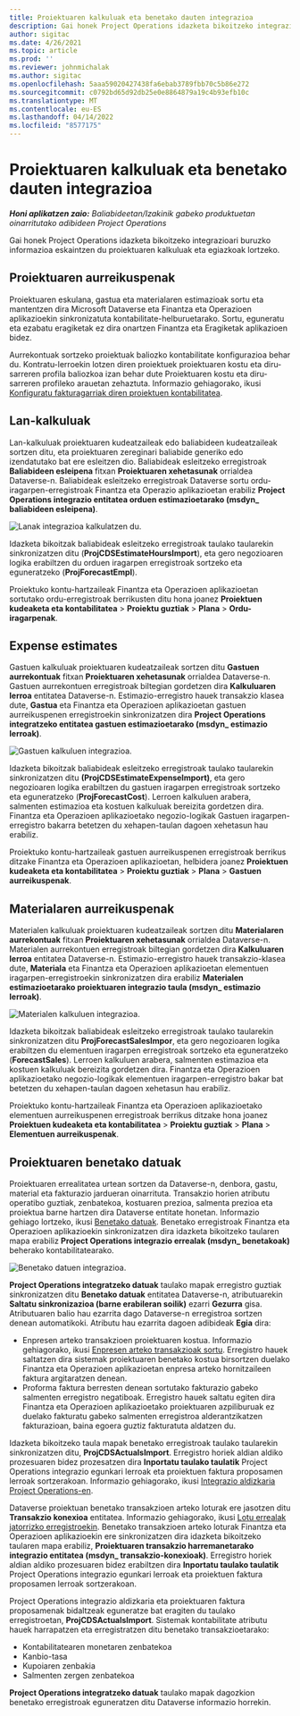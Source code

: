 ```yaml
---
title: Proiektuaren kalkuluak eta benetako dauten integrazioa
description: Gai honek Project Operations idazketa bikoitzeko integrazioari buruzko informazioa eskaintzen du proiektuaren kalkuluak eta egiazkoak lortzeko.
author: sigitac
ms.date: 4/26/2021
ms.topic: article
ms.prod: ''
ms.reviewer: johnmichalak
ms.author: sigitac
ms.openlocfilehash: 5aaa59020427438fa6ebab3789fbb70c5b86e272
ms.sourcegitcommit: c0792bd65d92db25e0e8864879a19c4b93efb10c
ms.translationtype: MT
ms.contentlocale: eu-ES
ms.lasthandoff: 04/14/2022
ms.locfileid: "8577175"
---
```

# <a name="project-estimates-and-actuals-integration"></a>Proiektuaren kalkuluak eta benetako dauten integrazioa

_**Honi aplikatzen zaio:** Baliabideetan/Izakinik gabeko produktuetan oinarritutako adibideen Project Operations_

Gai honek Project Operations idazketa bikoitzeko integrazioari buruzko informazioa eskaintzen du proiektuaren kalkuluak eta egiazkoak lortzeko.

## <a name="project-estimates"></a>Proiektuaren aurreikuspenak

Proiektuaren eskulana, gastua eta materialaren estimazioak sortu eta mantentzen dira Microsoft Dataverse eta Finantza eta Operazioen aplikazioekin sinkronizatuta kontabilitate-helburuetarako. Sortu, eguneratu eta ezabatu eragiketak ez dira onartzen Finantza eta Eragiketak aplikazioen bidez.

Aurrekontuak sortzeko proiektuak baliozko kontabilitate konfigurazioa behar du. Kontratu-lerroekin lotzen diren proiektuek proiektuaren kostu eta diru-sarreren profila baliozkoa izan behar dute Proiektuaren kostu eta diru-sarreren profileko arauetan zehaztuta. Informazio gehiagorako, ikusi [Konfiguratu fakturagarriak diren proiektuen kontabilitatea](../project-accounting/configure-accounting-billable-projects.md#configure-project-cost-and-revenue-profile-rules).

## <a name="labor-estimates"></a>Lan-kalkuluak

Lan-kalkuluak proiektuaren kudeatzaileak edo baliabideen kudeatzaileak sortzen ditu, eta proiektuaren zereginari baliabide generiko edo izendatutako bat ere esleitzen dio. Baliabideak esleitzeko erregistroak **Baliabideen esleipena** fitxan **Proiektuaren xehetasunak** orrialdea Dataverse-n. Baliabideak esleitzeko erregistroak Dataverse sortu ordu-iragarpen-erregistroak Finantza eta Operazio aplikazioetan erabiliz **Project Operations integrazio entitatea orduen estimazioetarako (msdyn\_ baliabideen esleipena)**.

   ![Lanak integrazioa kalkulatzen du.](./Media/DW4LaborEstimates.png)

Idazketa bikoitzak baliabideak esleitzeko erregistroak taulako taularekin sinkronizatzen ditu (**ProjCDSEstimateHoursImport**), eta gero negozioaren logika erabiltzen du orduen iragarpen erregistroak sortzeko eta eguneratzeko (**ProjForecastEmpl**).

Proiektuko kontu-hartzaileak Finantza eta Operazioen aplikazioetan sortutako ordu-erregistroak berrikusten ditu hona joanez **Proiektuen kudeaketa eta kontabilitatea** > **Proiektu guztiak** > **Plana** > **Ordu-iragarpenak**.

## <a name="expense-estimates"></a>Expense estimates

Gastuen kalkuluak proiektuaren kudeatzaileak sortzen ditu **Gastuen aurrekontuak** fitxan **Proiektuaren xehetasunak** orrialdea Dataverse-n. Gastuen aurrekontuen erregistroak biltegian gordetzen dira **Kalkuluaren lerroa** entitatea Dataverse-n. Estimazio-erregistro hauek transakzio klasea dute, **Gastua** eta Finantza eta Operazioen aplikazioetan gastuen aurreikuspenen erregistroekin sinkronizatzen dira **Project Operations integratzeko entitatea gastuen estimazioetarako (msdyn\_ estimazio lerroak)**.

   ![Gastuen kalkuluen integrazioa.](./Media/DW4ExpenseEstimates.png)

Idazketa bikoitzak baliabideak esleitzeko erregistroak taulako taularekin sinkronizatzen ditu **(ProjCDSEstimateExpenseImport)**, eta gero negozioaren logika erabiltzen du gastuen iragarpen erregistroak sortzeko eta eguneratzeko (**ProjForecastCost**). Lerroen kalkuluen arabera, salmenten estimazioa eta kostuen kalkuluak bereizita gordetzen dira. Finantza eta Operazioen aplikazioetako negozio-logikak Gastuen iragarpen-erregistro bakarra betetzen du xehapen-taulan dagoen xehetasun hau erabiliz.

Proiektuko kontu-hartzaileak gastuen aurreikuspenen erregistroak berrikus ditzake Finantza eta Operazioen aplikazioetan, helbidera joanez **Proiektuen kudeaketa eta kontabilitatea** > **Proiektu guztiak** > **Plana** > **Gastuen aurreikuspenak**.

## <a name="material-estimates"></a>Materialaren aurreikuspenak

Materialen kalkuluak proiektuaren kudeatzaileak sortzen ditu **Materialaren aurrekontuak** fitxan **Proiektuaren xehetasunak** orrialdea Dataverse-n. Materialen aurrekontuen erregistroak biltegian gordetzen dira **Kalkuluaren lerroa** entitatea Dataverse-n. Estimazio-erregistro hauek transakzio-klasea dute, **Materiala** eta Finantza eta Operazioen aplikazioetan elementuen iragarpen-erregistroekin sinkronizatzen dira erabiliz **Materialen estimazioetarako proiektuaren integrazio taula (msdyn\_ estimazio lerroak)**.

   ![Materialen kalkuluen integrazioa.](./Media/DW4MaterialEstimates.png)

Idazketa bikoitzak baliabideak esleitzeko erregistroak taulako taularekin sinkronizatzen ditu **ProjForecastSalesImpor**, eta gero negozioaren logika erabiltzen du elementuen iragarpen erregistroak sortzeko eta eguneratzeko (**ForecastSales**). Lerroen kalkuluen arabera, salmenten estimazioa eta kostuen kalkuluak bereizita gordetzen dira. Finantza eta Operazioen aplikazioetako negozio-logikak elementuen iragarpen-erregistro bakar bat betetzen du xehapen-taulan dagoen xehetasun hau erabiliz.

Proiektuko kontu-hartzaileak Finantza eta Operazioen aplikazioetako elementuen aurreikuspenen erregistroak berrikus ditzake hona joanez **Proiektuen kudeaketa eta kontabilitatea** > **Proiektu guztiak** > **Plana** > **Elementuen aurreikuspenak**.

## <a name="project-actuals"></a>Proiektuaren benetako datuak

Proiektuaren errealitatea urtean sortzen da Dataverse-n, denbora, gastu, material eta fakturazio jardueran oinarrituta. Transakzio horien atributu operatibo guztiak, zenbatekoa, kostuaren prezioa, salmenta prezioa eta proiektua barne hartzen dira Dataverse entitate honetan. Informazio gehiago lortzeko, ikusi [Benetako datuak](../actuals/actuals-overview.md). Benetako erregistroak Finantza eta Operazioen aplikazioekin sinkronizatzen dira idazketa bikoitzeko taularen mapa erabiliz **Project Operations integrazio errealak (msdyn\_ benetakoak)** beherako kontabilitatearako.

   ![Benetako datuen integrazioa.](./Media/DW4Actuals.png)

**Project Operations integratzeko datuak** taulako mapak erregistro guztiak sinkronizatzen ditu **Benetako datuak** entitatea Dataverse-n, atributuarekin **Saltatu sinkronizazioa (barne erabileran soilik)** ezarri **Gezurra** gisa. Atributuaren balio hau ezarrita dago Dataverse-n erregistroa sortzen denean automatikoki. Atributu hau ezarrita dagoen adibideak **Egia** dira:

  - Enpresen arteko transakzioen proiektuaren kostua. Informazio gehiagorako, ikusi [Enpresen arteko transakzioak sortu](../project-accounting/create-intercompany-transactions.md). Erregistro hauek saltatzen dira sistemak proiektuaren benetako kostua birsortzen duelako Finantza eta Operazioen aplikazioetan enpresa arteko hornitzaileen faktura argitaratzen denean.
  - Proforma faktura berresten denean sortutako fakturazio gabeko salmenten erregistro negatiboak. Erregistro hauek saltatu egiten dira Finantza eta Operazioen aplikazioetako proiektuaren azpiliburuak ez duelako fakturatu gabeko salmenten erregistroa alderantzikatzen fakturazioan, baina egoera guztiz fakturatuta aldatzen du.

Idazketa bikoitzeko taula mapak benetako erregistroak taulako taularekin sinkronizatzen ditu, **ProjCDSActualsImport**. Erregistro horiek aldian aldiko prozesuaren bidez prozesatzen dira **Inportatu taulako taulatik** Project Operations integrazio egunkari lerroak eta proiektuen faktura proposamen lerroak sortzerakoan. Informazio gehiagorako, ikusi [Integrazio aldizkaria Project Operations-en](../project-accounting/project-operations-integration-journal.md).

Dataverse proiektuan benetako transakzioen arteko loturak ere jasotzen ditu **Transakzio konexioa** entitatea. Informazio gehiagorako, ikusi [Lotu errealak jatorrizko erregistroekin](../actuals/linkingactuals.md). Benetako transakzioen arteko loturak Finantza eta Operazioen aplikazioekin ere sinkronizatzen dira idazketa bikoitzeko taularen mapa erabiliz, **Proiektuaren transakzio harremanetarako integrazio entitatea (msdyn\_ transakzio-konexioak)**. Erregistro horiek aldian aldiko prozesuaren bidez erabiltzen dira **Inportatu taulako taulatik** Project Operations integrazio egunkari lerroak eta proiektuen faktura proposamen lerroak sortzerakoan.

Project Operations integrazio aldizkaria eta proiektuaren faktura proposamenak bidaltzeak eguneratze bat eragiten du taulako erregistroetan, **ProjCDSActualsImport**. Sistemak kontabilitate atributu hauek harrapatzen eta erregistratzen ditu benetako transakzioetarako:

- Kontabilitatearen monetaren zenbatekoa
- Kanbio-tasa
- Kupoiaren zenbakia
- Salmenten zergen zenbatekoa

**Project Operations integratzeko datuak** taulako mapak dagozkion benetako erregistroak eguneratzen ditu Dataverse informazio horrekin.
